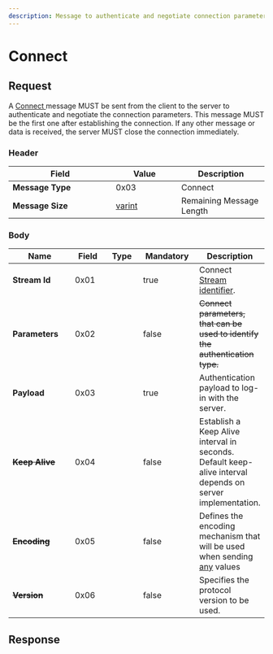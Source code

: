 ```yaml
---
description: Message to authenticate and negotiate connection parameters.
---
```


# Connect

## Request

A [Connect ](connect.md)message MUST be sent from the client to the server to authenticate and negotiate the connection parameters. This message MUST be the first one after establishing the connection. If any other message or data is received, the server MUST close the connection immediately.

### Header

<table><thead><tr><th width="187.33333333333331">Field</th><th width="113">Value</th><th>Description</th></tr></thead><tbody><tr><td><strong>Message Type</strong></td><td>0x03</td><td>Connect</td></tr><tr><td><strong>Message Size</strong></td><td><a href="../definitions.md#varint">varint</a></td><td>Remaining Message Length</td></tr></tbody></table>

### Body

<table><thead><tr><th width="154">Name</th><th width="80">Field</th><th width="87" data-type="select">Type</th><th width="120" data-type="checkbox">Mandatory</th><th>Description</th></tr></thead><tbody><tr><td><strong>Stream Id</strong></td><td>0x01</td><td></td><td>true</td><td>Connect <a href="../definitions.md#stream-identifier">Stream identifier</a>.</td></tr><tr><td><strong>Parameters</strong></td><td>0x02</td><td></td><td>false</td><td><del>Connect parameters, that can be used to identify the authentication type.</del></td></tr><tr><td><strong>Payload</strong></td><td>0x03</td><td></td><td>true</td><td>Authentication payload to log-in with the server.</td></tr><tr><td><del><strong>Keep Alive</strong></del></td><td>0x04</td><td></td><td>false</td><td>Establish a Keep Alive interval in seconds. Default keep-alive interval depends on server implementation. </td></tr><tr><td><del><strong>Encoding</strong></del></td><td>0x05</td><td></td><td>false</td><td>Defines the encoding mechanism that will be used when sending <a href="../definitions.md#any">any</a> values</td></tr><tr><td><del><strong>Version</strong></del></td><td>0x06</td><td></td><td>false</td><td>Specifies the protocol version to be used.</td></tr></tbody></table>

## Response

